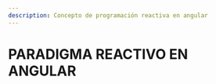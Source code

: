 ```yaml
---
description: Concepto de programación reactiva en angular
---
```


# PARADIGMA REACTIVO EN ANGULAR

